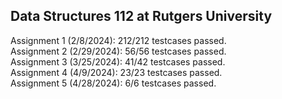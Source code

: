 ## Data Structures 112 at Rutgers University


Assignment 1 (2/8/2024): 212/212 testcases passed.  
Assignment 2 (2/29/2024): 56/56 testcases passed.  
Assignment 3 (3/25/2024): 41/42 testcases passed.   
Assignment 4 (4/9/2024): 23/23 testcases passed.   
Assignment 5 (4/28/2024): 6/6 testcases passed.
